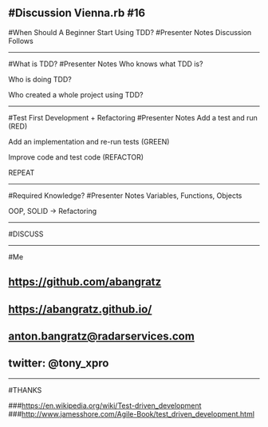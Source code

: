 #Discussion Vienna.rb #16
---
#When Should A Beginner Start Using TDD?
#Presenter Notes
Discussion Follows

---
#What is TDD?
#Presenter Notes
Who knows what TDD is?

Who is doing TDD?

Who created a whole project using TDD?

---
#Test First Development + Refactoring
#Presenter Notes
Add a test and run (RED)

Add an implementation and re-run tests (GREEN)

Improve code and test code (REFACTOR)

REPEAT

---
#Required Knowledge?
#Presenter Notes
Variables, Functions, Objects

OOP, SOLID -> Refactoring

---
#DISCUSS

---
#Me

## https://github.com/abangratz
## https://abangratz.github.io/
## anton.bangratz@radarservices.com
## twitter: @tony_xpro

---
#THANKS

###https://en.wikipedia.org/wiki/Test-driven_development
###http://www.jamesshore.com/Agile-Book/test_driven_development.html
